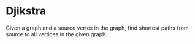 # Djikstra

Given a graph and a source vertex in the graph, find shortest paths from source to all vertices in the given graph. 
